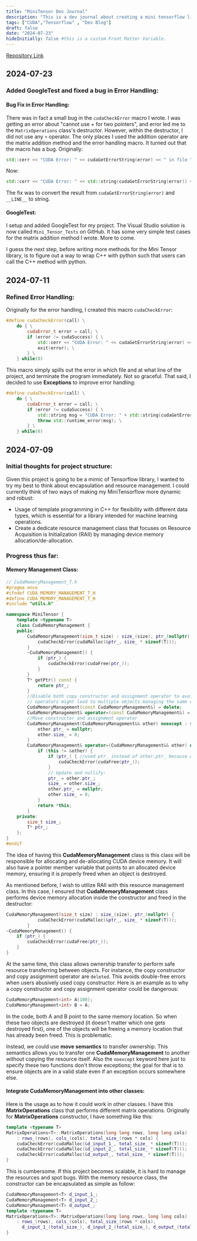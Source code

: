 ```yaml
---
title: "MiniTensor Dev Journal"
description: "This is a dev journal about creating a mini tensorflow library written by C++ and CUDA."
tags: ["CUDA","Tensorflow" , "Dev Blog"]
draft: false
date: "2024-07-23"
hideInitially: false #this is a custom Front Matter Variable.
---
```

[Repository Link](https://github.com/Barasakar/Mini_Tensor)
## 2024-07-23
### Added GoogleTest and fixed a bug in Error Handling:

#### Bug Fix in Error Handling:
There was in fact a small bug in the `cudaCheckError` macro I wrote. 
I was getting an error about "cannot use + for two pointers", and error led me to the `MatrixOperations` class's destructor. However, within the destructor, I did not use any `+` operator. The only places I used the addition operator are the matrix addition method and the error handling macro. It turned out that the macro has a bug. 
Originally:
``` C++
std::cerr << "CUDA Error: " << cudaGetErrorString(error) << " in file " << __FILE__ << " at line " << __LINE__ << std::endl; \
```
Now:
``` C++
std::cerr << "CUDA Error: " << std::string(cudaGetErrorString(error)) << " in file " << __FILE__ << " at line " << std::to_string(__LINE__) << std::endl; \
```
The fix was to convert the result from `cudaGetErrorString(error)` and `__LINE__` to string. 

#### GoogleTest:
I setup and added GoogleTest for my project. The Visual Studio solution is now called `Mini_Tensor_Tests` on GitHub. It has some very simple test cases for the matrix addition method I wrote. More to come. 

I guess the next step, before writing more methods for the Mini Tensor library, is to figure out a way to wrap C++ with python such that users can call the C++ method with python.


## 2024-07-11
### Refined Error Handling:
Originally for the error handling, I created this macro `cudaCheckError`:
```C++
#define cudaCheckError(call) \
    do { \
        cudaError_t error = call; \
        if (error != cudaSuccess) { \
            std::cerr << "CUDA Error: " << cudaGetErrorString(error) << " in file " << __FILE__ << " at line " << __LINE__ << std::endl; \
            exit(error); \
        } \
    } while(0)

```
This macro simply spills out the error in which file and at what line of the project, and terminate the program immediately. Not so graceful. That said, I decided to use **Exceptions** to improve error handling:
```C++
#define cudaCheckError(call) \
    do { \
        cudaError_t error = call; \
        if (error != cudaSuccess) { \
            std::string msg = "CUDA Error: " + std::string(cudaGetErrorString(error)) + " in file " + __FILE__ + " at line " + std::to_string(__LINE__); \
            throw std::runtime_error(msg); \
        } \
    } while(0)
```


## 2024-07-09
### Initial thoughts for project structure:
Given this project is going to be a mimic of Tensorflow library, I wanted to try my best to think about encapsulation and resource management. I could currently think of two ways of making my MiniTensorflow more dynamic and robust: 
- Usage of template programming in C++ for flexibility with different data types, which is essential for a library intended for machine learning operations. 
- Create a dedicate resource management class that focuses on Resource Acquisition is Initialization (RAII) by managing device memory allocation/de-allocation.

### Progress thus far:
#### Memory Management Class:
```C++
// CudaMemoryManagement_T.h
#pragma once
#ifndef CUDA_MEMORY_MANAGEMENT_T_H
#define CUDA_MEMORY_MANAGEMENT_T_H
#include "utils.h"

namespace MiniTensor {
	template <typename T>
	class CudaMemoryManagement {
	public:
		CudaMemoryManagement(size_t size) : size_(size), ptr_(nullptr) {
			cudaCheckError(cudaMalloc(&ptr_, size_ * sizeof(T)));
		}
		~CudaMemoryManagement() {
			if (ptr_) {
				cudaCheckError(cudaFree(ptr_));
			}
		}
		T* getPtr() const {
			return ptr_;
		}
		//Disable both copy constructor and assignment operator to avoid double free errors as copy and assignment
		// operators might lead to multiple objects managing the same resource.
		CudaMemoryManagement(const CudaMemoryManagement&) = delete;
		CudaMemoryManagement& operator=(const CudaMemoryManagement&) = delete;
		//Move constructor and assignment operator
		CudaMemoryManagement(CudaMemoryManagement&& other) noexcept : size_(other.size_), ptr_(other.ptr_) {
			other.ptr_ = nullptr;
			other.size_ = 0;
		}
		CudaMemoryManagement& operator=(CudaMemoryManagement&& other) noexcept {
			if (this != &other) {
				if (ptr_) { //used ptr_ instead of other.ptr_ because we want to check if this.ptr_ has any ownership or not.
					cudaCheckError(cudaFree(ptr_));
				}
				// Update and nullify:
				ptr_ = other.ptr_;
				size_ = other.size_;
				other.ptr_ = nullptr;
				other.size_ = 0;
			}
			return *this;
		}
	private:
		size_t size_;
		T* ptr_;
	};
}
#endif
```
The idea of having this **CudaMemoryManagement** class is this class will be responsible for allocating and de-allocating CUDA device memory. It will also have a pointer member variable that points to an allocated device memory, ensuring it is properly freed when an object is destroyed. 

As mentioned before, I wish to utilize RAII with this resource management class. In this case, I ensured that **CudaMemoryManagement** class performs device memory allocation inside the constructor and freed in the destructor:

```C++
CudaMemoryManagement(size_t size) : size_(size), ptr_(nullptr) {
			cudaCheckError(cudaMalloc(&ptr_, size_ * sizeof(T)));
		}
~CudaMemoryManagement() {
    if (ptr_) {
        cudaCheckError(cudaFree(ptr_));
    }
}
```
At the same time, this class allows ownership transfer to perform safe resource transferring between objects. For instance, the copy constructor and copy assignment operator are `deleted`. This avoids double-free errors when users abusively used copy constructor. Here is an example as to why a copy constructor and copy assignment operator could be dangerous:

```C++
CudaMemoryManagement<int> A(100);
CudaMemoryManagement<int> B = A;
```
In the code, both A and B point to the same memory location. So when these two objects are destroyed (it doesn't matter which one gets destroyed first), one of the objects will be freeing a memory location that has already been freed. This is problematic.

Instead, we could use **move semantics** to transfer ownership. This semantics allows you to transfer one **CudaMemoryManagement** to another without copying the resource itself. Also the `noexcept` keyword here just to specify these two functions don't throw exceptions; the goal for that is to ensure objects are in a valid state even if an exception occurs somewhere else. 

#### Integrate CudaMemoryManagement into other classes:
Here is the usage as to how it could work in other classes. I have this **MatrixOperations** class that performs different matrix operations. Originally for **MatrixOperations** constructor, I have something like this:
```C++
template <typename T>
MatrixOperations<T>::MatrixOperations(long long rows, long long cols)
    : rows_(rows), cols_(cols), total_size_(rows * cols) {
    cudaCheckError(cudaMalloc(&d_input_1_, total_size_ * sizeof(T)));
    cudaCheckError(cudaMalloc(&d_input_2_, total_size_ * sizeof(T)));
    cudaCheckError(cudaMalloc(&d_output_, total_size_ * sizeof(T)));
}
```
This is cumbersome. If this project becomes scalable, it is hard to manage the resources and spot bugs. With the memory resource class, the constructor can be encapsulated as simple as follow:

```C++
CudaMemoryManagement<T> d_input_1_;
CudaMemoryManagement<T> d_input_2_;
CudaMemoryManagement<T> d_output_;
template <typename T>
MatrixOperations<T>::MatrixOperations(long long rows, long long cols)
    : rows_(rows), cols_(cols), total_size_(rows * cols),
      d_input_1_(total_size_), d_input_2_(total_size_), d_output_(total_size_) {
}
```
